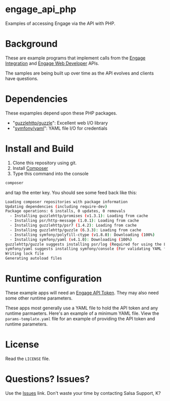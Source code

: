 # engage_api_php
Examples of accessing Engage via the API with PHP. 

# Background
These are example programs that implement calls from the [Engage Integration](https://help.salsalabs.com/hc/en-us/sections/205407008-API-Engage-Integration) 
and [Engage Web Developer](https://help.salsalabs.com/hc/en-us/sections/360000258473-API-Web-Develope)
APIs.

The samples are being built up over time as the API evolves and clients have questions.

# Dependencies
These expamples depend upon these PHP packages.

* "[guzzlehttp/guzzle](http://docs.guzzlephp.org/en/stable/overview.html)":  Excellent web I/O library
* "[symfony/yaml](https://symfony.com/doc/current/components/yaml.html)": YAML file I/O for credentials

# Install and Build
1. Clone this repository using git.
1. Install [Composer](https://getcomposer.org/)
1. Type this command into the console
```bash
composer
```
and tap the enter key.  You should see some feed back like this:

```bash
Loading composer repositories with package information
Updating dependencies (including require-dev)
Package operations: 6 installs, 0 updates, 0 removals
  - Installing guzzlehttp/promises (v1.3.1): Loading from cache
  - Installing psr/http-message (1.0.1): Loading from cache
  - Installing guzzlehttp/psr7 (1.4.2): Loading from cache
  - Installing guzzlehttp/guzzle (6.3.3): Loading from cache
  - Installing symfony/polyfill-ctype (v1.8.0): Downloading (100%)
  - Installing symfony/yaml (v4.1.0): Downloading (100%)
guzzlehttp/guzzle suggests installing psr/log (Required for using the Log middleware)
symfony/yaml suggests installing symfony/console (For validating YAML files using the lint command)
Writing lock file
Generating autoload files
```

# Runtime configuration

These example apps will need an [Engage API Token](https://help.salsalabs.com/hc/en-us/articles/224470007-Getting-Started#acquiring-a-token).  They may also need some other runtime parameters.

These apps most generally use a YAML file to hold the API token and any runtime parmaeters. Here's an example of a minimum YAML file.
View the `params-template.yaml` file for an example of providing the API token and runtime parameters.

# License

Read the `LICENSE` file.

# Questions? Issues?

Use the [Issues](https://github.com/salsalabs/engage_api_php/issues) link.  Don't waste your time by 
contacting Salsa Support, K?






